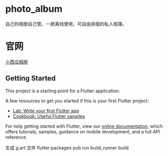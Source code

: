 # photo_album

自己的相册自己管。一款离线使用，可自由排版的私人相簿。

# 官网

[小西瓜相册](http://weijiang.work)

## Getting Started

This project is a starting point for a Flutter application.

A few resources to get you started if this is your first Flutter project:

- [Lab: Write your first Flutter app](https://flutter.dev/docs/get-started/codelab)
- [Cookbook: Useful Flutter samples](https://flutter.dev/docs/cookbook)

For help getting started with Flutter, view our
[online documentation](https://flutter.dev/docs), which offers tutorials,
samples, guidance on mobile development, and a full API reference.

生成 g.art 文件 
flutter packages pub run build_runner build






